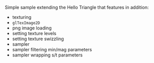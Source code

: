 Simple sample extending the Hello Triangle that features in addition:

- texturing
- `glTexImage2D`
- png image loading
- setting texture levels
- setting texture swizzling 
- sampler
- sampler filtering min/mag parameters
- sampler wrapping s/t parameters
